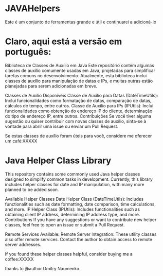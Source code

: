 # JAVAHelpers
Este é um conjunto de ferramentas grande e útil e continuarei a adicioná-lo


# Claro, aqui está a versão em português:

Biblioteca de Classes de Auxílio em Java
Este repositório contém algumas classes de auxílio comumente usadas em Java, projetadas para simplificar tarefas comuns no desenvolvimento. Atualmente, esta biblioteca inclui classes de auxílio para manipulação de datas e IPs, e muitas outras estão planejadas para serem adicionadas em breve.

Classes de Auxílio Disponíveis
Classe de Auxílio para Datas (DateTimeUtils): Inclui funcionalidades como formatação de datas, comparação de datas, cálculos de tempo, entre outros.
Classe de Auxílio para IPs (IPUtils): Inclui funcionalidades como obtenção do endereço IP do cliente, determinação do tipo de endereço IP, entre outros.
Contribuições
Se você tiver alguma sugestão ou quiser contribuir com novas classes de auxílio, sinta-se à vontade para abrir uma issue ou enviar um Pull Request.

Se estas classes de auxílio foram úteis para você, considere me oferecer um café:XXXXX

# Java Helper Class Library
This repository contains some commonly used Java helper classes designed to simplify common tasks in development. Currently, this library includes helper classes for date and IP manipulation, with many more planned to be added soon.

Available Helper Classes
Date Helper Class (DateTimeUtils): Includes functionalities such as date formatting, date comparison, time calculations, and more.
IP Helper Class (IPUtils): Includes functionalities such as obtaining client IP address, determining IP address type, and more.
Contributions
If you have any suggestions or want to contribute new helper classes, feel free to open an issue or submit a Pull Request.

Remote Services Available:
Remote Server Integration: These utility classes also offer remote services. Contact the author to obtain access to remote server addresses.

If you found these helper classes helpful, consider buying me a coffee:XXXXX

thanks to @author Dmitry Naumenko



